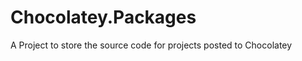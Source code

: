 Chocolatey.Packages
===================

A Project to store the source code for projects posted to Chocolatey